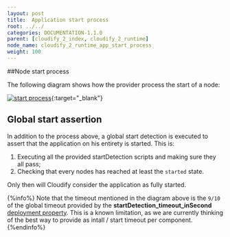 ```yaml
---
layout: post
title:  Application start process
root: ../../
categories: DOCUMENTATION-1.1.0
parent: [cloudify_2_index, cloudify_2_runtime]
node_name: cloudify_2_runtime_app_start_process
weight: 100
---
```


##Node start process

The following diagram shows how the provider process the start of a node: 

[![start process][start_process_png_url]][start_process_html_url]{:target="_blank"}
  
  

## Global start assertion
In addition to the process above, a global start detection is executed to assert that the application on his entirety is started. This is:

1. Executing all the provided startDetection scripts and making sure they all pass;
2. Checking that every nodes has reached at least the `started` state.  

Only then will Cloudify consider the application as fully started.

{%info%}
Note that the timeout mentioned in the diagram above is the `9/10` of the global timeout provided by the **startDetection_timeout_inSecond** [deployment property](#/documentation/cloudify2_driver/deployment_properties.html).
This is a known limitation, as we are currently thinking of the best way to provide as intall / start timeout per component.
{%endinfo%}

[start_process_png_url]: ../../images/cloudify2_driver/start_processing.png  "start process"
[start_process_html_url]: ../../files/cloudify2_driver/start_lifecycle.html "start process"